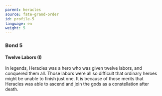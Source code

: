 ```yaml
---
parent: heracles
source: fate-grand-order
id: profile-5
language: en
weight: 5
---
```


### Bond 5

#### Twelve Labors (I)

In legends, Heracles was a hero who was given twelve labors, and conquered them all.
Those labors were all so difficult that ordinary heroes might be unable to finish just one. It is because of those merits that Heracles was able to ascend and join the gods as a constellation after death.
